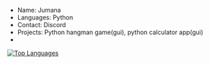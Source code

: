 - Name: Jumana
- Languages: Python
- Contact: Discord
- Projects: Python hangman game(gui), python calculator app(gui)
- 

<!---
whocares868/whocares868 is a ✨ special ✨ repository because its `README.md` (this file) appears on your GitHub profile.
You can click the Preview link to take a look at your changes.
--->

[![Top Languages](https://github-readme-stats.vercel.app/api/top-langs?username=thanknoah&hide=html,scss,stylus,blade,jupyter%20notebook,python,css,shell,batchfile,dockerfile,typescript&theme=algolia&show_icons=true)](https://github.com/whocares868)
